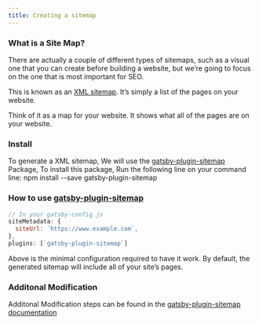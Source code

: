 ```yaml
---
title: Creating a sitemap
---
```

### What is a Site Map?

There are actually a couple of different types of sitemaps, such as a visual one that you can create before building a website, but we’re going to focus on the one that is most important for SEO.

This is known as an [XML sitemap](https://support.google.com/webmasters/answer/156184?hl=en). It’s simply a list of the pages on your website.

Think of it as a map for your website. It shows what all of the pages are on your website.

### Install

To generate a XML sitemap, We will use the [gatsby-plugin-sitemap](/packages/gatsby-plugin-sitemap/) Package, To install this package, Run the following line on your command line:
   npm install --save gatsby-plugin-sitemap


### How to use [gatsby-plugin-sitemap](/packages/gatsby-plugin-sitemap/)
````javascript
// In your gatsby-config.js
siteMetadata: {
  siteUrl: `https://www.example.com`,
},
plugins: [`gatsby-plugin-sitemap`]
````
Above is the minimal configuration required to have it work. By default, the generated sitemap will include all of your site’s pages.


### Additonal Modification

Additonal Modification steps can be found in the [gatsby-plugin-sitemap documentation](https://www.gatsbyjs.org/packages/gatsby-plugin-sitemap)
